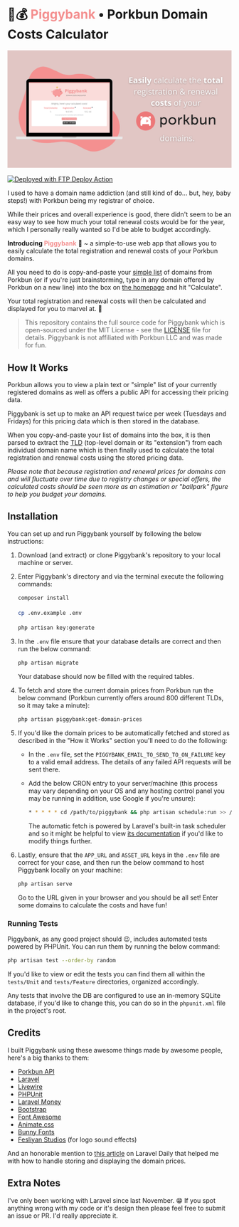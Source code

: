 # 🐷💰 <span style="color: #f49090;">Piggybank</span> &bull; Porkbun Domain Costs Calculator

![](public/assets/img/og-image.png)

[<img alt="Deployed with FTP Deploy Action" src="https://img.shields.io/badge/Deployed With-FTP DEPLOY ACTION-%3CCOLOR%3E?style=for-the-badge&color=d00000">](https://github.com/SamKirkland/FTP-Deploy-Action)

I used to have a domain name addiction (and still kind of do... but, hey, baby steps!) with Porkbun being my registrar of choice.

While their prices and overall experience is good, there didn't seem to be an easy way to see how much your total renewal costs would be for the year, which I personally really wanted so I'd be able to budget accordingly.

**Introducing <span style="color: #f49090;">Piggybank</span>** 🐖 ~ a simple-to-use web app that allows you to easily calculate the total registration and renewal costs of your Porkbun domains.

All you need to do is copy-and-paste your [simple list](https://porkbun.com/account/domainList) of domains from Porkbun (or if you're just brainstorming, type in any domain offered by Porkbun on a new line) into the box on [the homepage](https://piggybank.jj15asmr.com) and hit "Calculate".

Your total registration and renewal costs will then be calculated and displayed for you to marvel at. 🤩

> This repository contains the full source code for Piggybank which is open-sourced under the MIT License - see the [LICENSE](LICENSE.txt) file for details. Piggybank is not affiliated with Porkbun LLC and was made for fun.

## How It Works

Porkbun allows you to view a plain text or "simple" list of your currently registered domains as well as offers a public API for accessing their pricing data.

Piggybank is set up to make an API request twice per week (Tuesdays and Fridays) for this pricing data which is then stored in the database.

When you copy-and-paste your list of domains into the box, it is then parsed to extract the [TLD](https://www.cloudflare.com/learning/dns/top-level-domain/) (top-level domain or its "extension") from each individual domain name which is then finally used to calculate the total registration and renewal costs using the stored pricing data.

*Please note that because registration and renewal prices for domains can and will fluctuate over time due to registry changes or special offers, the calculated costs should be seen more as an estimation or "ballpark" figure to help you budget your domains.*

## Installation

You can set up and run Piggybank yourself by following the below instructions:

1. Download (and extract) or clone Piggybank's repository to your local machine or server.

2. Enter Piggybank's directory and via the terminal execute the following commands:
    ```bash
    composer install

    cp .env.example .env

    php artisan key:generate
    ```

3. In the ``.env`` file ensure that your database details are correct and then run the below command:
    ```bash
    php artisan migrate
    ```

    Your database should now be filled with the required tables.

4. To fetch and store the current domain prices from Porkbun run the below command (Porkbun currently offers around 800 different TLDs, so it may take a minute):
    ```bash
    php artisan piggybank:get-domain-prices
    ```

5. If you'd like the domain prices to be automatically fetched and stored as described in the "How it Works" section you'll need to do the following:

    - In the ``.env`` file, set the ``PIGGYBANK_EMAIL_TO_SEND_TO_ON_FAILURE`` key to a valid email address. The details of any failed API requests will be sent there.

    - Add the below CRON entry to your server/machine (this process may vary depending on your OS and any hosting control panel you may be running in addition, use Google if you're unsure):
        ```bash
        * * * * * cd /path/to/piggybank && php artisan schedule:run >> /dev/null 2>&1
        ```

        The automatic fetch is powered by Laravel's built-in task scheduler and so it might be helpful to view [its documentation](https://laravel.com/docs/10.x/scheduling) if you'd like to modify things further.

6. Lastly, ensure that the ``APP_URL`` and ``ASSET_URL`` keys in the ``.env`` file are correct for your case, and then run the below command to host Piggybank locally on your machine:
    ```bash
    php artisan serve
    ```

    Go to the URL given in your browser and you should be all set! Enter some domains to calculate the costs and have fun!

### Running Tests

Piggybank, as any good project should 😉, includes automated tests powered by PHPUnit. You can run them by running the below command:

```bash
php artisan test --order-by random
```

If you'd like to view or edit the tests you can find them all within the ``tests/Unit`` and ``tests/Feature`` directories, organized accordingly.

Any tests that involve the DB are configured to use an in-memory SQLite database, if you'd like to change this, you can do so in the ``phpunit.xml`` file in the project's root.

## Credits

I built Piggybank using these awesome things made by awesome people, here's a big thanks to them:

* [Porkbun API](https://porkbun.com/api/json/v3/documentation)
* [Laravel](https://github.com/laravel/laravel)
* [Livewire](https://github.com/livewire/livewire)
* [PHPUnit](https://github.com/sebastianbergmann/phpunit)
* [Laravel Money](https://github.com/cknow/laravel-money)
* [Bootstrap](https://github.com/twbs/bootstrap)
* [Font Awesome](https://github.com/FortAwesome/Font-Awesome)
* [Animate.css](https://github.com/animate-css/animate.css)
* [Bunny Fonts](https://fonts.bunny.net/)
* [Fesliyan Studios](https://www.fesliyanstudios.com) (for logo sound effects)

And an honorable mention to [this article](https://laraveldaily.com/post/money-laravel-php-best-practices) on Laravel Daily that helped me with how to handle storing and displaying the domain prices. 

## Extra Notes

I've only been working with Laravel since last November. 😁 If you spot anything wrong with my code or it's design then please feel free to submit an issue or PR. I'd really appreciate it.

